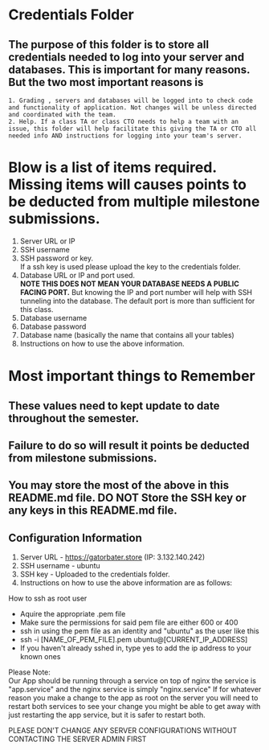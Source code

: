 # Credentials Folder

## The purpose of this folder is to store all credentials needed to log into your server and databases. This is important for many reasons. But the two most important reasons is
    1. Grading , servers and databases will be logged into to check code and functionality of application. Not changes will be unless directed and coordinated with the team.
    2. Help. If a class TA or class CTO needs to help a team with an issue, this folder will help facilitate this giving the TA or CTO all needed info AND instructions for logging into your team's server. 


# Blow is a list of items required. Missing items will causes points to be deducted from multiple milestone submissions.

1. Server URL or IP
2. SSH username
3. SSH password or key.
    <br> If a ssh key is used please upload the key to the credentials folder.
4. Database URL or IP and port used.
    <br><strong> NOTE THIS DOES NOT MEAN YOUR DATABASE NEEDS A PUBLIC FACING PORT.</strong> But knowing the IP and port number will help with SSH tunneling into the database. The default port is more than sufficient for this class.
5. Database username
6. Database password
7. Database name (basically the name that contains all your tables)
8. Instructions on how to use the above information.

# Most important things to Remember
## These values need to kept update to date throughout the semester. <br>
## <strong>Failure to do so will result it points be deducted from milestone submissions.</strong><br>
## You may store the most of the above in this README.md file. DO NOT Store the SSH key or any keys in this README.md file.


## Configuration Information
1. Server URL - https://gatorbater.store (IP: 3.132.140.242)
2. SSH username - ubuntu
3. SSH key - Uploaded to the credentials folder.
4. Instructions on how to use the above information are as follows:

How to ssh as root user
- Aquire the appropriate .pem file
- Make sure the permissions for said pem file are either 600 or 400
- ssh in using the pem file as an identity and "ubuntu" as the user like this
- ssh -i [NAME_OF_PEM_FILE].pem ubuntu@[CURRENT_IP_ADDRESS]
- If you haven't already sshed in, type yes to add the ip address to your known ones

Please Note:
<BR>Our App should be running through a service on top of nginx
the service is "app.service" and the nginx service is simply "nginx.service"
If for whatever reason you make a change to the app as root on the server you will need to restart both services to see your change
you might be able to get away with just restarting the app service, but it is safer to restart both.

PLEASE DON'T CHANGE ANY SERVER CONFIGURATIONS WITHOUT CONTACTING THE SERVER ADMIN FIRST

